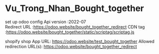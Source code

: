 # Vu_Trong_Nhan_Bought_together
set up odoo config
Api version :2022-07  
Redirect URL :https://odoo.website/bought_together_redirect
CDN tag :https://odoo.website/bought_together/static/scriptag/scriptag.js

shopify shop
App URL: https://odoo.website/test_bought_together
Allowed redirection URL(s): https://odoo.website/bought_together_redirect
